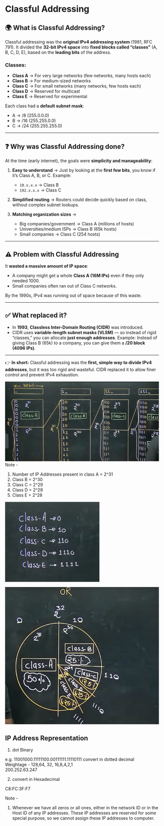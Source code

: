 # Classful Addressing

## 🌍 What is **Classful Addressing**?

Classful addressing was the **original IPv4 addressing system** (1981, RFC 791).
It divided the **32-bit IPv4 space** into **fixed blocks called “classes”** (A, B, C, D, E), based on the **leading bits** of the address.

### Classes:

* **Class A** → For very large networks (few networks, many hosts each)
* **Class B** → For medium-sized networks
* **Class C** → For small networks (many networks, few hosts each)
* **Class D** → Reserved for multicast
* **Class E** → Reserved for experimental

Each class had a **default subnet mask**:

* A → /8 (255.0.0.0)
* B → /16 (255.255.0.0)
* C → /24 (255.255.255.0)

---

## ❓ Why was Classful Addressing done?

At the time (early internet), the goals were **simplicity and manageability**:

1. **Easy to understand** → Just by looking at the **first few bits**, you know if it’s Class A, B, or C.
   Example:

   * `10.x.x.x` → Class B
   * `192.x.x.x` → Class C

2. **Simplified routing** → Routers could decide quickly based on class, without complex subnet lookups.

3. **Matching organization sizes** →

   * Big companies/government → Class A (millions of hosts)
   * Universities/medium ISPs → Class B (65k hosts)
   * Small companies → Class C (254 hosts)

---

## ⚠️ Problem with Classful Addressing

It **wasted a massive amount of IP space**:

* A company might get a whole **Class A (16M IPs)** even if they only needed 1000.
* Small companies often ran out of Class C networks.

By the 1990s, IPv4 was running out of space because of this waste.

---

## ✅ What replaced it?

* In **1993**, **Classless Inter-Domain Routing (CIDR)** was introduced.
* CIDR uses **variable-length subnet masks (VLSM)** — so instead of rigid “classes,” you can allocate **just enough addresses**.
  Example: Instead of giving Class B (65k) to a company, you can give them a **/20 block (4096 IPs)**.

---

👉 **In short:**
Classful addressing was the **first, simple way to divide IPv4 addresses**, but it was too rigid and wasteful. CIDR replaced it to allow finer control and prevent IPv4 exhaustion.


![alt text](image-8.png)
Note -
1. Number of IP Addresses present in class A = 2^31
2. Class B = 2^30
3. Class C = 2^29
4. Class D = 2^28
5. Class E = 2^28

![alt text](image-9.png)

![alt text](image-10.png)

## IP Address Representation
1. dot Binary

e.g. 11001000.11111100.00111111.11110111
convert in dotted decimal  
Weightage - 128,64, 32, 16,8,4,2,1  
200.252.63.247

2. convert in Hexadecimal 

C8:FC:3F:F7

Note - 
1. Whenever we have all zeros or all ones, either in the network ID or in the Host ID of any IP addresses. These IP addresses are reserved for some special purpose, so we cannot assign these IP addresses to computer.


